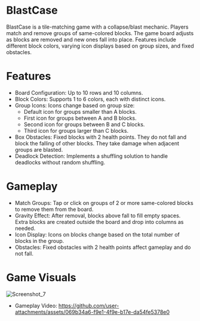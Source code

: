# BlastCase

BlastCase is a tile-matching game with a collapse/blast mechanic. Players match and remove groups of same-colored blocks. The game board adjusts as blocks are removed and new ones fall into place. Features include different block colors, varying icon displays based on group sizes, and fixed obstacles.

# Features

- Board Configuration: Up to 10 rows and 10 columns.
- Block Colors: Supports 1 to 6 colors, each with distinct icons.
- Group Icons: Icons change based on group size:
    - Default icon for groups smaller than A blocks.
    - First icon for groups between A and B blocks.
    - Second icon for groups between B and C blocks.
    - Third icon for groups larger than C blocks.
- Box Obstacles: Fixed blocks with 2 health points. They do not fall and block the falling of other blocks. They take damage when adjacent groups are blasted.
- Deadlock Detection: Implements a shuffling solution to handle deadlocks without random shuffling.
  
# Gameplay

- Match Groups: Tap or click on groups of 2 or more same-colored blocks to remove them from the board.
- Gravity Effect: After removal, blocks above fall to fill empty spaces. Extra blocks are created outside the board and drop into columns as needed.
- Icon Display: Icons on blocks change based on the total number of blocks in the group.
- Obstacles: Fixed obstacles with 2 health points affect gameplay and do not fall.

# Game Visuals

![Screenshot_7](https://github.com/user-attachments/assets/74358e82-3a1a-430d-a116-564d10f68932)

- Gameplay Video: 
https://github.com/user-attachments/assets/069b34a6-f9e1-4f9e-b17e-da54fe5378e0

